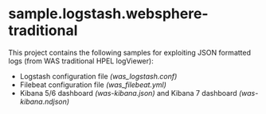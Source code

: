 # sample.logstash.websphere-traditional

This project contains the following samples for exploiting JSON formatted logs (from WAS traditional HPEL logViewer):
* Logstash configuration file *(was_logstash.conf)*
* Filebeat configuration file *(was_filebeat.yml)*
* Kibana 5/6 dashboard *(was-kibana.json)* and Kibana 7 dashboard *(was-kibana.ndjson)* 
